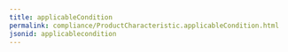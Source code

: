 ```yaml
---
title: applicableCondition
permalink: compliance/ProductCharacteristic.applicableCondition.html
jsonid: applicablecondition
---
```

